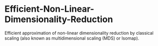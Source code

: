 # Efficient-Non-Linear-Dimensionality-Reduction
Efficient approximation of non-linear dimensionality reduction by classical scaling (also known as multidimensional scaling (MDS) or Isomap).
